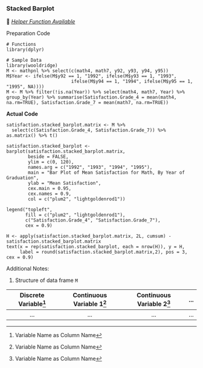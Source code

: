 ### Stacked Barplot
:white_heart: [_Helper Function Available_](../../[SC]-Descriptive-Analytics/[SC]-Data-Visualisation/[HF]-Stacked-Barplot-&-Frequency-Table.md)

Preparation Code
```
# Functions
library(dplyr)

# Sample Data
library(wooldridge)
M <- mathpnl %>% select(c(math4, math7, y92, y93, y94, y95))
M$Year <- ifelse(M$y92 == 1, "1992", ifelse(M$y93 == 1, "1993",
                        ifelse(M$y94 == 1, "1994", ifelse(M$y95 == 1, "1995", NA))))
M <- M %>% filter(!is.na(Year)) %>% select(math4, math7, Year) %>% group_by(Year) %>% summarise(Satisfaction.Grade_4 = mean(math4, na.rm=TRUE), Satisfaction.Grade_7 = mean(math7, na.rm=TRUE))
```
**Actual Code**
```
satisfaction.stacked_barplot.matrix <- M %>%
  select(c(Satisfaction.Grade_4, Satisfaction.Grade_7)) %>% as.matrix() %>% t()

satisfaction.stacked_barplot <- barplot(satisfaction.stacked_barplot.matrix,
        beside = FALSE,
        ylim = c(0, 120),
        names.arg = c("1992", "1993", "1994", "1995"),
        main = "Bar Plot of Mean Satisfaction for Math, By Year of Graduation",
        ylab = "Mean Satisfaction",
        cex.main = 0.95,
        cex.names = 0.9,
        col = c("plum2", "lightgoldenrod1"))

legend("topleft",
       fill = c("plum2", "lightgoldenrod1"),
       c("Satisfaction.Grade_4", "Satisfaction.Grade_7"),
       cex = 0.9)

H <- apply(satisfaction.stacked_barplot.matrix, 2L, cumsum) - satisfaction.stacked_barplot.matrix
text(x = rep(satisfaction.stacked_barplot, each = nrow(H)), y = H,
     label = round(satisfaction.stacked_barplot.matrix,2), pos = 3, cex = 0.9)
```

Additional Notes:
1. Structure of data frame `M`

| Discrete Variable[^1] | Continuous Variable 1[^1] | Continuous Variable 2[^1] | ... | 
| :---: | :---: | :---: | :---: |
| ... | ... | ... | ... |

[^1]: Variable Name as Column Name
